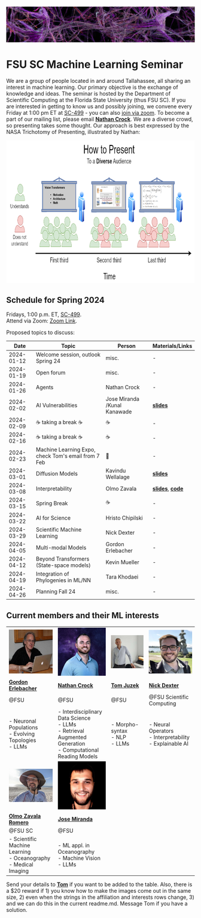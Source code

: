 ![Inspiring_banner](inspiring_banner2.jpg)

# FSU SC Machine Learning Seminar

We are a group of people located in and around Tallahassee, all sharing an interest in machine learning. Our primary objective is the exchange of knowledge and ideas. The seminar is hosted by the Department of Scientific Computing at the Florida State University (thus FSU SC). If you are interested in getting to know us and possibly joining, we convene every Friday at 1:00 pm ET at [SC-499](https://goo.gl/maps/BJLxE3Q7H1MTBqMu6) - you can also [join via zoom](https://fsu.zoom.us/j/9038137210). To become a part of our mailing list, please email [**Nathan Crock**](https://www.sc.fsu.edu/people?uid=ndc08). We are a diverse crowd, so presenting takes some thought. Our approach is best expressed by the NASA Trichotomy of Presenting, illustrated by Nathan: 

<div align="center">
<img src="member_jpgs/columbian_trichotomy.jpg" alt="columbian_trichotomy.jpg" width="900" height="380">
</div>

## Schedule for Spring 2024

Fridays, 1:00 p.m. ET, [SC-499](https://goo.gl/maps/BJLxE3Q7H1MTBqMu6). <br />
Attend via Zoom: [Zoom Link](https://fsu.zoom.us/j/9038137210). <br />

Proposed topics to discuss: 

| Date       | Topic        | Person | Materials/Links | 
|------------|--------------|--------|-----------------|
| 2024-01-12 | Welcome session, outlook Spring 24 | misc. | - |
| 2024-01-19 | Open forum | misc. | - |
| 2024-01-26 | Agents | Nathan Crock | - |
| 2024-02-02 | AI Vulnerabilities  | Jose Miranda /Kunal Kanawade | [**slides**](https://docs.google.com/presentation/d/1DOu2ZjFDmCcOAt-86faqYORNHn0GhYichOnmRgw4pgg/edit?usp=sharing) |
| 2024-02-09 | ☕ taking a break ☕ | ☕ | - |
| 2024-02-16 | ☕ taking a break ☕ | ☕ | - |
| 2024-02-23 | Machine Learning Expo, check Tom's email from 7 Feb | 🤖 | - |
| 2024-03-01 | Diffusion Models | Kavindu Wellalage| [**slides**](materials/kavindu_wellalage/2024-03-01_diffusion_models.pdf) |
| 2024-03-08 | Interpretability | Olmo Zavala | [**slides**](https://docs.google.com/presentation/d/1DfQF2mx8i00E7ObJk397xd4HSKC5s64x8KB5VNytsnc/edit), [**code**](https://github.com/deepfindr/xai-series) |
| 2024-03-15 | Spring Break | ☕ | - |
| 2024-03-22 | AI for Science | Hristo Chipilski | - |
| 2024-03-29 | Scientific Machine Learning | Nick Dexter | - |
| 2024-04-05 | Multi-modal Models | Gordon Erlebacher | - |
| 2024-04-12 | Beyond Transformers (State-space models)| Kevin Mueller | - |
| 2024-04-19 | Integration of Phylogenies in ML/NN | Tara Khodaei | - |
| 2024-04-26 | Planning Fall 24 | misc. |  - | 


## Current members and their ML interests

|            |            |            |            | 
|------------|------------|------------|------------|
| <img src="member_jpgs/gerlebacher.jpg" alt="gerlebacher.jpg" width=200px> | <img src="member_jpgs/ncrock.jpg" alt="ncrock.jpg" width=200px> | <img src="member_jpgs/tjuzek2.jpg" alt="tjuzek.jpg" width=200px> | <img src="member_jpgs/ndexter.jpg" alt="ndexter.jpg" width=200px> |
| [**Gordon Erlebacher**](https://www.sc.fsu.edu/people/faculty?uid=gerlebacher) | [**Nathan Crock**](https://www.sc.fsu.edu/people?uid=ndc08) | [**Tom Juzek**](https://modlang.fsu.edu/person/tom-juzek) | [**Nick Dexter**](https://sites.google.com/view/ndexter) |
| @FSU | @FSU | @FSU |   @FSU Scientific Computing |
| - Neuronal Populations <br /> - Evolving Topologies <br /> - LLMs | - Interdisciplinary Data Science <br /> - LLMs <br /> - Retrieval Augmented Generation <br /> - Computational Reading Models | - Morpho-syntax <br /> - NLP <br /> - LLMs | - Neural Operators <br /> - Interpretability <br /> - Explainable AI |
| <img src="member_jpgs/olmoz.jpg" alt="olmoz.jpg" width=200px> | <img src="member_jpgs/jmiranda.jpg" alt="jmiranda.jpg" width=200px> |  | |
| [**Olmo Zavala Romero**](https://olmozavala.com/) | [**Jose Miranda**](https://olmozavala.com/)  |  |
| @FSU SC | @FSU |  |    |
| - Scientific Machine Learning <br /> - Oceanography <br /> - Medical Imaging | - ML appl. in Oceanography <br /> - Machine Vision <br /> - LLMs |  |  |







Send your details to [**Tom**](https://modlang.fsu.edu/person/tom-juzek) if you want to be added to the table. Also, there is a $20 reward if 1) you know how to make the images come out in the same size, 2) even when the strings in the affiliation and interests rows change, 3) and we can do this in the current readme.md. Message Tom if you have a solution. 


